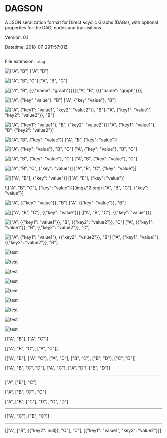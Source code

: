 # DAGSON
A JSON seralization format for Direct Acyclic Graphs (DAGs), with optional properties for the DAG, nodes and transisitions.

Version: 0.1

Datetime: 2018-07-29T:57:01Z

##
File extension: `.dag`


![["A", "B"]](imgs/1.png)
["A", "B"]

![["A", "B", "C"]](imgs/2.png)
["A", "B", "C"]

![["A", "B", {{{"name": "graph"}}}]](imgs/3.png)
["A", "B", {{{"name": "graph"}}}]

![["A", {"key" "value"}, "B"]](imgs/4.png)
["A", {"key" "value"}, "B"]

![["A", {"key1": "value1", "key2": "value2"}}, "B"]](imgs/5.png)
["A", {"key1": "value1", "key2": "value2"}}, "B"]

![["A", {"key1": "value1"}, "B", {"key2": "value2"}]](imgs/6.png)
["A", {"key1": "value1"}, "B", {"key2": "value2"}]

![["A", "B", {"key": "value"}]](imgs/7.png)
["A", "B", {"key": "value"}]

![["A", {"key": "value"}, "B", "C"]](imgs/8.png)
["A", {"key": "value"}, "B", "C"]

![["A", "B", {"key": "value"}, "C"]](imgs/9.png)
["A", "B", {"key": "value"}, "C"]

![["A", "B", "C", {"key": "value"}]](imgs/10.png)
["A", "B", "C", {"key": "value"}]

![[["A", "B"], {"key": "value"}]](imgs/11.png)
[["A", "B"], {"key": "value"}]

![["A", "B", "C"], {"key": "value"}]](imgs/12.png)
["A", "B", "C"], {"key": "value"}]

![["A", {{"key": "value"}}, "B"]](imgs/13.png)
["A", {{"key": "value"}}, "B"]

![[["A", "B", "C"], {{"key": "value"}}]](imgs/14.png)
[["A", "B", "C"], {{"key": "value"}}]

![["A", {{"key1": "value1"}}, "B", {{"key2": "value2"}}, "C"]](imgs/15.png)
["A", {{"key1": "value1"}}, "B", {{"key2": "value2"}}, "C"]

![["A", {"key1": "value1"}, {{"key2": "value2"}}, "B"]](imgs/16.png)
["A", {"key1": "value1"}, {{"key2": "value2"}}, "B"]

![test](imgs/17.png)

![test](imgs/18.png)

![test](imgs/19.png)

![test](imgs/20.png)

![test](imgs/21.png)

![test](imgs/22.png)

![test](imgs/23.png)

![test](imgs/24.png)

![test](imgs/25.png)





[["A", "B"], ["A", "C"]]

[["A", "B", "C"], ["A", "C"]]

[["A", "B"], ["A", "C"], ["A", "D"], ["B", "C"], ["B", "D"], ["C", "D"]]

[["A", "B", "C", "D"], ["A", "C"], ["A", "D"], ["B", "D"]]

---

["A", ["B"], "C"]

["A", ["B", "C"], "C"]

["A", ["B", ["C"], "D"], "C", "D"]

---

[["A", "C"], ["B", "C"]]

---

[["A", ["B", {{"key2": null}}, "C"], "C"], {{"key1": "value1", "key2": "value2"}}]
```
